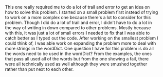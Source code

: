 This one really required me to do a lot of trail and error to get an idea on how to solve this problem. I started on a small problem first instead of trying to work on a more complex one because there's a lot to consider for this problem. Though I did do a lot of trail and error, I didn't have to do a lot in the way of writing in down compared to other problems. Mostly because with this, it was just a lot of small errors I needed to fix that I was able to catch better as I typed out the code. After working on the smallest problem I could think of, I was able work on expanding the problem more to deal with more strings in the wordDict.
One question I have for this problem is do all the words need to be used in the wordDict? From the examples, the ones that pass all used all of the words but from the one showing a fail, there were all technically used as well although they were smushed together rather than put next to each other.
